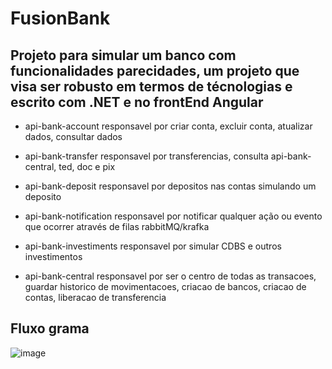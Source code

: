 # FusionBank

## Projeto para simular um banco com funcionalidades parecidades, um projeto que visa ser robusto em termos de técnologias e escrito com .NET e no frontEnd Angular

- api-bank-account
 responsavel por criar conta, excluir conta, atualizar dados, consultar dados

- api-bank-transfer
 responsavel por transferencias, consulta api-bank-central, ted, doc e pix

- api-bank-deposit
 responsavel por depositos nas contas simulando um deposito

- api-bank-notification
 responsavel por notificar qualquer ação ou evento que ocorrer através de filas rabbitMQ/krafka

- api-bank-investiments
 responsavel por simular CDBS e outros investimentos

- api-bank-central
 responsavel por ser o centro de todas as transacoes, guardar historico de movimentacoes, criacao de bancos, criacao de contas, liberacao de transferencia

## Fluxo grama
![image](https://github.com/user-attachments/assets/1dcf2a2b-7268-44c3-88fc-cd496ea125f4)

